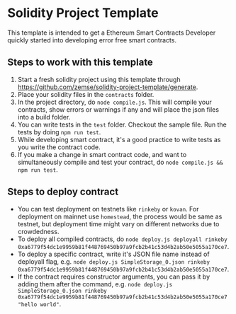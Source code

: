 # Solidity Project Template
This template is intended to get a Ethereum Smart Contracts Developer quickly started into developing error free smart contracts.
## Steps to work with this template
1. Start a fresh solidity project using this template through https://github.com/zemse/solidity-project-template/generate.
2. Place your solidity files in the `contracts` folder.
3. In the project directory, do `node compile.js`. This will compile your contracts, show errors or warnings if any and will place the json files into a build folder.
4. You can write tests in the `test` folder. Checkout the sample file. Run the tests by doing `npm run test`.
5. While developing smart contract, it's a good practice to write tests as you write the contract code.
6. If you make a change in smart contract code, and want to simultaneously compile and test your contract, do `node compile.js && npm run test`.

## Steps to deploy contract
- You can test deployment on testnets like `rinkeby` or `kovan`. For deployment on mainnet use `homestead`, the process would be same as testnet, but deployment time might vary on different networks due to crowdedness. 
- To deploy all compiled contracts, do `node deploy.js deployall rinkeby 0xa6779f54dc1e9959b81f448769450b97a9fcb2b41c53d4b2ab50e5055a170ce7`.
- To deploy a specific contract, write it's JSON file name instead of deployall flag, e.g. `node deploy.js SimpleStorage_0.json rinkeby 0xa6779f54dc1e9959b81f448769450b97a9fcb2b41c53d4b2ab50e5055a170ce7`.
- If the contract requires constructor arguments, you can pass it by adding them after the command, e.g. `node deploy.js SimpleStorage_0.json rinkeby 0xa6779f54dc1e9959b81f448769450b97a9fcb2b41c53d4b2ab50e5055a170ce7 "hello world"`.
